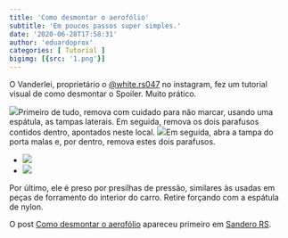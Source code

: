 ```yaml
---
title: 'Como desmontar o aerofólio'
subtitle: 'Em poucos passos super simples.'
date: '2020-06-28T17:58:31'
author: 'eduardoprox'
categories: [ Tutorial ]
bigimg: [{src: '1.png'}]
---
```


O Vanderlei, proprietário o [@white.rs047](http://instagram.com/white.rs047) no instagram, fez um tutorial visual de como desmontar o Spoiler. Muito prático.


![](https://sanderors.com/wp-content/uploads/2020/06/1-576x1024.png)Primeiro de tudo, remova com cuidado para não marcar, usando uma espátula, as tampas laterais. Em seguida, remova os dois parafusos contidos dentro, apontados neste local.
![](https://sanderors.com/wp-content/uploads/2020/06/2-576x1024.png)Em seguida, abra a tampa do porta malas e, por dentro, remova estes dois parafusos.
* ![](https://sanderors.com/wp-content/uploads/2020/06/3-576x1024.png)
* ![](https://sanderors.com/wp-content/uploads/2020/06/4-1024x576.png)

Por último, ele é preso por presilhas de pressão, similares às usadas em peças de forramento do interior do carro. Retire forçando com a espátula de nylon. 


O post [Como desmontar o aerofólio](https://sanderors.com/como-desmontar-o-aerofolio/) apareceu primeiro em [Sandero RS](https://sanderors.com).

